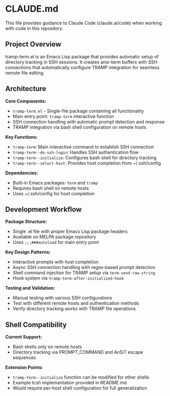 # CLAUDE.md

This file provides guidance to Claude Code (claude.ai/code) when working with code in this repository.

## Project Overview

tramp-term.el is an Emacs Lisp package that provides automatic setup of directory tracking in SSH sessions. It creates ansi-term buffers with SSH connections that automatically configure TRAMP integration for seamless remote file editing.

## Architecture

**Core Components:**
- `tramp-term.el` - Single-file package containing all functionality
- Main entry point: `tramp-term` interactive function
- SSH connection handling with automatic prompt detection and response
- TRAMP integration via bash shell configuration on remote hosts

**Key Functions:**
- `tramp-term`: Main interactive command to establish SSH connection
- `tramp-term--do-ssh-login`: Handles SSH authentication flow
- `tramp-term--initialize`: Configures bash shell for directory tracking
- `tramp-term--select-host`: Provides host completion from ~/.ssh/config

**Dependencies:**
- Built-in Emacs packages: `term` and `tramp`
- Requires bash shell on remote hosts
- Uses ~/.ssh/config for host completion

## Development Workflow

**Package Structure:**
- Single .el file with proper Emacs Lisp package headers
- Available on MELPA package repository
- Uses `;;;###autoload` for main entry point

**Key Design Patterns:**
- Interactive prompts with host completion
- Async SSH connection handling with regex-based prompt detection
- Shell command injection for TRAMP setup via `term-send-raw-string`
- Hook system via `tramp-term-after-initialized-hook`

**Testing and Validation:**
- Manual testing with various SSH configurations
- Test with different remote hosts and authentication methods
- Verify directory tracking works with TRAMP file operations

## Shell Compatibility

**Current Support:**
- Bash shells only on remote hosts
- Directory tracking via PROMPT_COMMAND and AnSiT escape sequences

**Extension Points:**
- `tramp-term--initialize` function can be modified for other shells
- Example tcsh implementation provided in README.md
- Would require per-host shell configuration for full generalization
